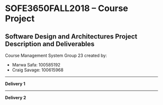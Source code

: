 # SOFE3650FALL2018 – Course Project
## Software Design and Architectures Project Description and Deliverables
Course Management System
Group 23 created by:
* Marwa Safa: 100585192
* Craig Savage: 100615968

***
**Delivery 1**

***
**Delivery 2**
